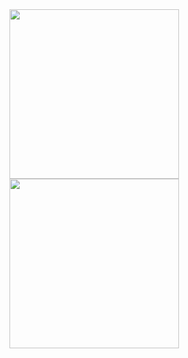 <img src="https://user-images.githubusercontent.com/99658011/162208885-a84041cc-cb4a-4f78-80e1-89a99dceb14e.jpg" width="300" >
<img src="https://user-images.githubusercontent.com/99658011/162208892-d93a5e13-0123-4957-9e9b-a35891d0054a.jpg" width="300" >
